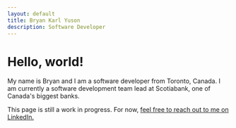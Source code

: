 ```yaml
---
layout: default
title: Bryan Karl Yuson
description: Software Developer
---
```


# Hello, world! 

My name is Bryan and I am a software developer from Toronto, Canada. I am currently a software development team lead at Scotiabank, one of Canada's biggest banks.

This page is still a work in progress. For now, [feel free to reach out to me on LinkedIn.](https://www.linkedin.com/in/bryankarl/)